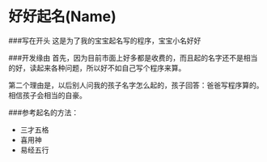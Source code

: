 好好起名(Name)
========

###写在开头
这是为了我的宝宝起名写的程序，宝宝小名好好

###开发缘由
首先，因为目前市面上好多都是收费的，而且起的名字还不是相当的好，读起来各种问题，所以好不如自己写个程序来算。

第二个理由是，以后别人问我的孩子名字怎么起的，孩子回答：爸爸写程序算的。相信孩子会相当的自豪。

###参考起名的方法：
* 三才五格
* 喜用神
* 易经五行
